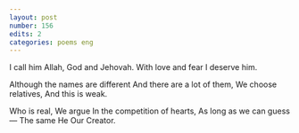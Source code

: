 ```yaml
---
layout: post
number: 156
edits: 2
categories: poems eng
---
```


I call him Allah, 
God and Jehovah.
With love and fear 
I deserve him. 
 
Although the names are different 
And there are a lot of them, 
We choose relatives,
And this is weak.
 
Who is real,
We argue
In the competition of hearts, 
As long as we can guess —
The same He
Our Creator.

